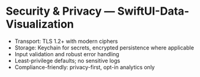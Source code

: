 # Security & Privacy — SwiftUI-Data-Visualization

- Transport: TLS 1.2+ with modern ciphers
- Storage: Keychain for secrets, encrypted persistence where applicable
- Input validation and robust error handling
- Least-privilege defaults; no sensitive logs
- Compliance-friendly: privacy-first, opt-in analytics only
